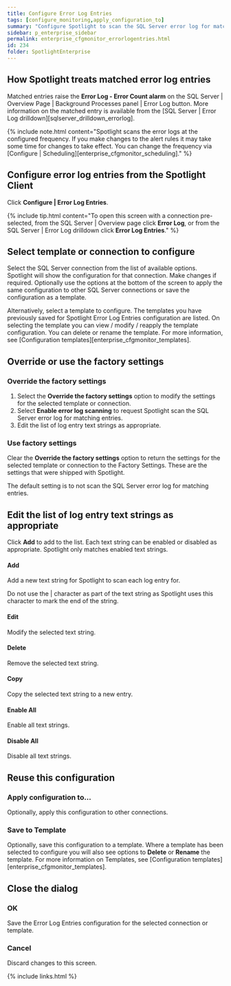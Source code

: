 ```yaml
---
title: Configure Error Log Entries
tags: [configure_monitoring,apply_configuration_to]
summary: "Configure Spotlight to scan the SQL Server error log for matching entries."
sidebar: p_enterprise_sidebar
permalink: enterprise_cfgmonitor_errorlogentries.html
id: 234
folder: SpotlightEnterprise
---
```



## How Spotlight treats matched error log entries

Matched entries raise the **Error Log - Error Count alarm** on the SQL Server \| Overview Page \| Background Processes panel \| Error Log button. More information on the matched entry is available from the [SQL Server \| Error Log drilldown][sqlserver_drilldown_errorlog].

{% include note.html content="Spotlight scans the error logs at the configured frequency. If you make changes to the alert rules it may take some time for changes to take effect. You can change the frequency via [Configure \| Scheduling][enterprise_cfgmonitor_scheduling]." %}


## Configure error log entries from the Spotlight Client

Click **Configure \| Error Log Entries**.

{% include tip.html content="To open this screen with a connection pre-selected, from the SQL Server \| Overview page click **Error Log**, or from the SQL Server \| Error Log drilldown click **Error Log Entries**." %}

## Select template or connection to configure

Select the SQL Server connection from the list of available options. Spotlight will show the configuration for that connection. Make changes if required. Optionally use the options at the bottom of the screen to apply the same configuration to other SQL Server connections or save the configuration as a template.

Alternatively, select a template to configure. The templates you have previously saved for Spotlight Error Log Entries configuration are listed. On selecting the template you can view / modify / reapply the template configuration. You can delete or rename the template. For more information, see [Configuration templates][enterprise_cfgmonitor_templates].

## Override or use the factory settings

### Override the factory settings

1. Select the **Override the factory settings** option to modify the settings for the selected template or connection.
2. Select **Enable error log scanning** to request Spotlight scan the SQL Server error log for matching entries.
3. Edit the list of log entry text strings as appropriate.

### Use factory settings

Clear the **Override the factory settings** option to return the settings for the selected template or connection to the Factory Settings. These are the settings that were shipped with Spotlight.

The default setting is to not scan the SQL Server error log for matching entries.


## Edit the list of log entry text strings as appropriate

Click **Add** to add to the list. Each text string can be enabled or disabled as appropriate. Spotlight only matches enabled text strings.

#### Add

Add a new text string for Spotlight to scan each log entry for.

Do not use the \| character as part of the text string as Spotlight uses this character to mark the end of the string.

#### Edit

Modify the selected text string.

#### Delete

Remove the selected text string.

#### Copy

Copy the selected text string to a new entry.

#### Enable All

Enable all text strings.

#### Disable All

Disable all text strings.


## Reuse this configuration

### Apply configuration to…  

Optionally, apply this configuration to other connections.

### Save to Template  

Optionally, save this configuration to a template. Where a template has been selected to configure you will also see options to **Delete** or **Rename** the template. For more information on Templates, see [Configuration templates][enterprise_cfgmonitor_templates].

## Close the dialog

### OK

Save the Error Log Entries configuration for the selected connection or template.

### Cancel

Discard changes to this screen.

{% include links.html %}
